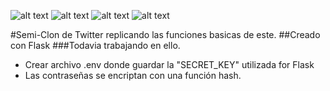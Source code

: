 ![alt text](https://i.gyazo.com/6db1e94020e24010089ab03743103f71.png)
![alt text](https://i.gyazo.com/09944306a19462f83c0581fc4fa4cbd5.png)
![alt text](https://i.gyazo.com/3b92908f95bd5bfe0cce3b8b9e3988f1.png)
![alt text](https://i.gyazo.com/9d3c1828672fe4c23db46ea754fe58c3.png)

#Semi-Clon de Twitter replicando las funciones basicas de este.
##Creado con Flask
###Todavia trabajando en ello.

- Crear archivo .env donde guardar la "SECRET_KEY" utilizada for Flask
- Las contraseñas se encriptan con una función hash.

